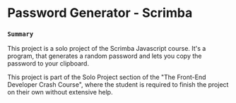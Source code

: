 # Password Generator - Scrimba

### `Summary`

This project is a solo project of the Scrimba Javascript course.
It's a program, that generates a random password and lets you copy the password to your clipboard.

This project is part of the Solo Project section of the "The Front-End Developer Crash Course", where the student is required to finish the project on their own without extensive help.
